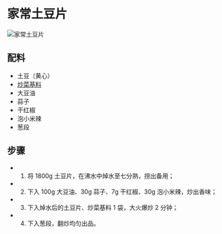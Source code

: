 # 家常土豆片

![家常土豆片](../images/家常土豆片.jpg)


## 配料
- 土豆（黄心）
- [炒菜基料](/配料/炒菜基料.md)
- 大豆油
- 蒜子
- 干红椒
- 泡小米辣
- 葱段

## 步骤
- 1. 将 1800g 土豆片，在沸水中焯水至七分熟，捞出备用；
- 2. 下入 100g 大豆油、30g 蒜子、7g 干红椒、30g 泡小米辣，炒出香味；
- 3. 下入焯水后的土豆片、炒菜基料 1 袋，大火爆炒 2 分钟；
- 4. 下入葱段，翻炒均匀出品。
